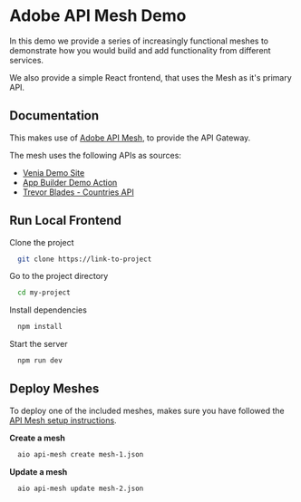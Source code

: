 # Adobe API Mesh Demo

In this demo we provide a series of increasingly functional meshes to demonstrate how you would build and add functionality from different services.

We also provide a simple React frontend, that uses the Mesh as it's primary API.

## Documentation

This makes use of [Adobe API Mesh](https://experienceleague.adobe.com/docs/commerce-learn/tutorials/adobe-developer-app-builder/api-mesh/getting-started-api-mesh.html), to provide the API Gateway.

The mesh uses the following APIs as sources:

-   [Venia Demo Site](https://venia.magento.com/graphql)
-   [App Builder Demo Action](https://adobeioruntime.net/api/v1/web/283976-319tealcat-stage/default)
-   [Trevor Blades - Countries API](https://countries.trevorblades.com/)

## Run Local Frontend

Clone the project

```bash
  git clone https://link-to-project
```

Go to the project directory

```bash
  cd my-project
```

Install dependencies

```bash
  npm install
```

Start the server

```bash
  npm run dev
```

## Deploy Meshes

To deploy one of the included meshes, makes sure you have followed the [API Mesh setup instructions](https://developer.adobe.com/graphql-mesh-gateway/gateway/overview/).

**Create a mesh**

```bash
  aio api-mesh create mesh-1.json
```

**Update a mesh**

```bash
  aio api-mesh update mesh-2.json
```
